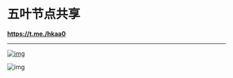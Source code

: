 # 五叶节点共享
**https://t.me./hkaa0**

---

[![img](https://github-readme-stats.vercel.app/api?username=hkaa0&show_icons=true&icon_color=FF10B4A0&text_color=718096&bg_color=ffffff&hide_title=true)](https://github.com/hkaa0/hkaa0)

![img](https://profile-counter.glitch.me/hkaa0/count.svg?alt=hkaa0)

